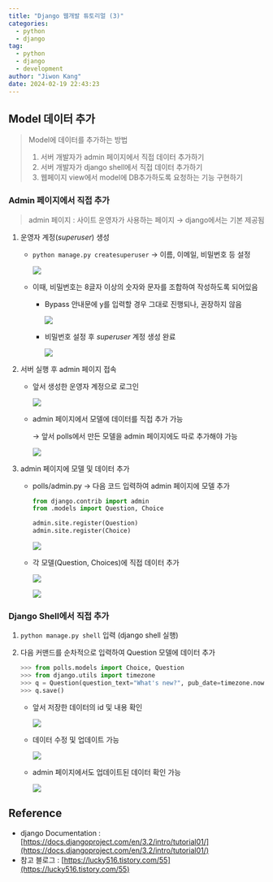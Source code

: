 ```yaml
---
title: "Django 웹개발 튜토리얼 (3)"
categories:
  - python
  - django
tag:
  - python
  - django
  - development
author: "Jiwon Kang"
date: 2024-02-19 22:43:23
---
```


## Model 데이터 추가

> Model에 데이터를 추가하는 방법
> 
> 1. 서버 개발자가 admin 페이지에서 직접 데이터 추가하기
> 2. 서버 개발자가 django shell에서 직접 데이터 추가하기
> 3. 웹페이지 view에서 model에 DB추가하도록 요청하는 기능 구현하기

### Admin 페이지에서 직접 추가

> admin 페이지 : 사이트 운영자가 사용하는 페이지 → django에서는 기본 제공됨
> 
1. 운영자 계정(*superuser*) 생성
    - `python manage.py createsuperuser` → 이름, 이메일, 비밀번호 등 설정
        
        ![](/images/Python/Django/3/Untitled.png)
        
    - 이때, 비밀번호는 8글자 이상의 숫자와 문자를 조합하여 작성하도록 되어있음
        - Bypass 안내문에 y를 입력할 경우 그대로 진행되나, 권장하지 않음
            
            ![](/images/Python/Django/3/Untitled1.png)
            
        - 비밀번호 설정 후 *superuser* 계정 생성 완료
            
            ![](/images/Python/Django/3/Untitled2.png)
            
2. 서버 실행 후 admin 페이지 접속
    - 앞서 생성한 운영자 계정으로 로그인
        
        ![](/images/Python/Django/3/Untitled3.png)
        
    - admin 페이지에서 모델에 데이터를 직접 추가 가능
        
        → 앞서 polls에서 만든 모델을 admin 페이지에도 따로 추가해야 가능
        
        ![](/images/Python/Django/3/Untitled4.png)
        
3. admin 페이지에 모델 및 데이터 추가
    - polls/admin.py → 다음 코드 입력하여 admin 페이지에 모델 추가
        
        ```python
        from django.contrib import admin
        from .models import Question, Choice
        
        admin.site.register(Question)
        admin.site.register(Choice)
        ```
        
        ![](/images/Python/Django/3/Untitled5.png)
        
    - 각 모델(Question, Choices)에 직접 데이터 추가
        
        ![](/images/Python/Django/3/Untitled6.png)
        
        ![](/images/Python/Django/3/Untitled7.png)
        

### Django Shell에서 직접 추가

1. `python manage.py shell` 입력 (django shell 실행)
2. 다음 커맨드를 순차적으로 입력하여 Question 모델에 데이터 추가
    
    ```python
    >>> from polls.models import Choice, Question
    >>> from django.utils import timezone
    >>> q = Question(question_text="What's new?", pub_date=timezone.now())
    >>> q.save()
    ```
    
    - 앞서 저장한 데이터의 id 및 내용 확인
        
        ![](/images/Python/Django/3/Untitled8.png)
        
    - 데이터 수정 및 업데이트 가능
        
        ![](/images/Python/Django/3/Untitled9.png)
        
    - admin 페이지에서도 업데이트된 데이터 확인 가능
        
        ![](/images/Python/Django/3/Untitled10.png)
        

## Reference

- django Documentation : [https://docs.djangoproject.com/en/3.2/intro/tutorial01/](https://docs.djangoproject.com/en/3.2/intro/tutorial01/)
- 참고 블로그 : [https://lucky516.tistory.com/55](https://lucky516.tistory.com/55)